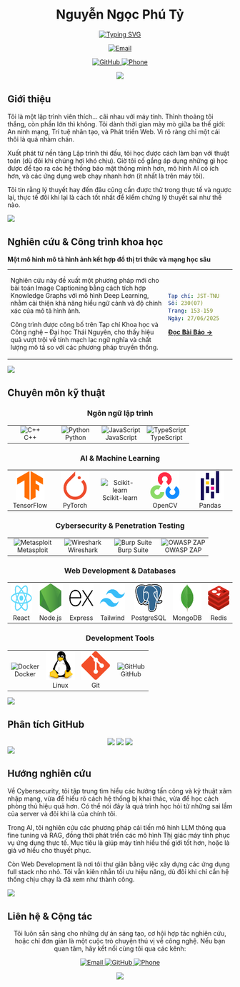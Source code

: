 <div align="center">

# Nguyễn Ngọc Phú Tỷ

[![Typing SVG](https://readme-typing-svg.herokuapp.com?font=Fira+Code&weight=600&size=28&duration=3000&pause=1000&color=2D9EF7&center=true&vCenter=true&width=600&lines=Competitive+Programmer;Cybersecurity+Researcher;AI+%26+Web+Developer)](https://git.io/typing-svg)

<p align="center">
  <a href="mailto:tynnp.dhsp@gmail.com">
    <img src="https://img.shields.io/badge/Email-tynnp.dhsp%40gmail.com-D14836?style=for-the-badge&logo=gmail&logoColor=white" alt="Email"/>
  </a>
</p>

<p align="center">
  <a href="https://github.com/tynnp">
    <img src="https://img.shields.io/badge/GitHub-%40tynnp-181717?style=for-the-badge&logo=github&logoColor=white" alt="GitHub"/>
  </a>
  <a href="tel:0364147912">
    <img src="https://img.shields.io/badge/Phone-0364147912-25D366?style=for-the-badge&logo=whatsapp&logoColor=white" alt="Phone"/>
  </a>
</p>

<img src="https://user-images.githubusercontent.com/73097560/115834477-dbab4500-a447-11eb-908a-139a6edaec5c.gif">

</div>

## Giới thiệu

Tôi là một lập trình viên thích… cãi nhau với máy tính. Thỉnh thoảng tôi thắng, còn phần lớn thì không. Tôi dành thời gian mày mò giữa ba thế giới: An ninh mạng, Trí tuệ nhân tạo, và Phát triển Web. Vì rõ ràng chỉ một cái thôi là quá nhàm chán.

Xuất phát từ nền tảng Lập trình thi đấu, tôi học được cách làm bạn với thuật toán (dù đôi khi chúng hơi khó chịu). Giờ tôi cố gắng áp dụng những gì học được để tạo ra các hệ thống bảo mật thông minh hơn, mô hình AI có ích hơn, và các ứng dụng web chạy nhanh hơn (ít nhất là trên máy tôi).

Tôi tin rằng lý thuyết hay đến đâu cũng cần được thử trong thực tế và ngược lại, thực tế đôi khi lại là cách tốt nhất để kiểm chứng lý thuyết sai như thế nào.

<img src="https://user-images.githubusercontent.com/73097560/115834477-dbab4500-a447-11eb-908a-139a6edaec5c.gif">

## Nghiên cứu & Công trình khoa học

**Một mô hình mô tả hình ảnh kết hợp đồ thị tri thức và mạng học sâu**

<table>
<tr>
<td width="70%">

Nghiên cứu này đề xuất một phương pháp mới cho bài toán Image Captioning bằng cách tích hợp Knowledge Graphs với mô hình Deep Learning, nhằm cải thiện khả năng hiểu ngữ cảnh và độ chính xác của mô tả hình ảnh.

Công trình được công bố trên Tạp chí Khoa học và Công nghệ – Đại học Thái Nguyên, cho thấy hiệu quả vượt trội về tính mạch lạc ngữ nghĩa và chất lượng mô tả so với các phương pháp truyền thống.

</td>
<td width="30%">

```yaml
Tạp chí: JST-TNU
Số: 230(07)
Trang: 153-159
Ngày: 27/06/2025
```

**[Đọc Bài Báo →](https://doi.org/10.34238/tnu-jst.12614)**

</td>
</tr>
</table>

<img src="https://user-images.githubusercontent.com/73097560/115834477-dbab4500-a447-11eb-908a-139a6edaec5c.gif">

## Chuyên môn kỹ thuật

<div align="center">

### Ngôn ngữ lập trình

<table>
<tr>
<td align="center" width="25%">
<img src="https://techstack-generator.vercel.app/cpp-icon.svg" alt="C++" width="65" height="65" />
<br>C++
</td>
<td align="center" width="25%">
<img src="https://techstack-generator.vercel.app/python-icon.svg" alt="Python" width="65" height="65" />
<br>Python
</td>
<td align="center" width="25%">
<img src="https://techstack-generator.vercel.app/js-icon.svg" alt="JavaScript" width="65" height="65" />
<br>JavaScript
</td>
<td align="center" width="25%">
<img src="https://techstack-generator.vercel.app/ts-icon.svg" alt="TypeScript" width="65" height="65" />
<br>TypeScript
</td>
</tr>
</table>

### AI & Machine Learning

<table>
<tr>
<td align="center" width="20%">
<img src="https://raw.githubusercontent.com/devicons/devicon/master/icons/tensorflow/tensorflow-original.svg" width="65" height="65" alt="TensorFlow"/>
<br>TensorFlow
</td>
<td align="center" width="20%">
<img src="https://raw.githubusercontent.com/devicons/devicon/master/icons/pytorch/pytorch-original.svg" width="65" height="65" alt="PyTorch"/>
<br>PyTorch
</td>
<td align="center" width="20%">
<img src="https://upload.wikimedia.org/wikipedia/commons/0/05/Scikit_learn_logo_small.svg" width="65" height="65" alt="Scikit-learn"/>
<br>Scikit-learn
</td>
<td align="center" width="20%">
<img src="https://raw.githubusercontent.com/devicons/devicon/master/icons/opencv/opencv-original.svg" width="65" height="65" alt="OpenCV"/>
<br>OpenCV
</td>
<td align="center" width="20%">
<img src="https://raw.githubusercontent.com/devicons/devicon/master/icons/pandas/pandas-original.svg" width="65" height="65" alt="Pandas"/>
<br>Pandas
</td>
</tr>
</table>

### Cybersecurity & Penetration Testing

<table>
<tr>
<td align="center" width="25%">
<img src="https://cdn.jsdelivr.net/gh/devicons/devicon/icons/docker/docker-original.svg" width="65" height="65" alt="Metasploit"/>
<br>Metasploit
</td>
<td align="center" width="25%">
<img src="https://www.wireshark.org/assets/icons/wireshark.png" width="65" height="65" alt="Wireshark"/>
<br>Wireshark
</td>
<td align="center" width="25%">
<img src="https://portswigger.net/burp/images/burp-suite-logo.svg" width="65" height="65" alt="Burp Suite"/>
<br>Burp Suite
</td>
<td align="center" width="25%">
<img src="https://www.zaproxy.org/img/zap256x256.png" width="65" height="65" alt="OWASP ZAP"/>
<br>OWASP ZAP
</td>
</tr>
</table>

### Web Development & Databases

<table>
<tr>
<td align="center" width="14.28%">
<img src="https://raw.githubusercontent.com/devicons/devicon/master/icons/react/react-original.svg" width="65" height="65" alt="React"/>
<br>React
</td>
<td align="center" width="14.28%">
<img src="https://raw.githubusercontent.com/devicons/devicon/master/icons/nodejs/nodejs-original.svg" width="65" height="65" alt="Node.js"/>
<br>Node.js
</td>
<td align="center" width="14.28%">
<img src="https://raw.githubusercontent.com/devicons/devicon/master/icons/express/express-original.svg" width="65" height="65" alt="Express"/>
<br>Express
</td>
<td align="center" width="14.28%">
<img src="https://raw.githubusercontent.com/devicons/devicon/master/icons/tailwindcss/tailwindcss-original.svg" width="65" height="65" alt="Tailwind"/>
<br>Tailwind
</td>
<td align="center" width="14.28%">
<img src="https://raw.githubusercontent.com/devicons/devicon/master/icons/postgresql/postgresql-original.svg" width="65" height="65" alt="PostgreSQL"/>
<br>PostgreSQL
</td>
<td align="center" width="14.28%">
<img src="https://raw.githubusercontent.com/devicons/devicon/master/icons/mongodb/mongodb-original.svg" width="65" height="65" alt="MongoDB"/>
<br>MongoDB
</td>
<td align="center" width="14.28%">
<img src="https://raw.githubusercontent.com/devicons/devicon/master/icons/redis/redis-original.svg" width="65" height="65" alt="Redis"/>
<br>Redis
</td>
</tr>
</table>

### Development Tools

<table>
<tr>
<td align="center" width="25%">
<img src="https://techstack-generator.vercel.app/docker-icon.svg" alt="Docker" width="65" height="65" />
<br>Docker
</td>
<td align="center" width="25%">
<img src="https://raw.githubusercontent.com/devicons/devicon/master/icons/linux/linux-original.svg" width="65" height="65" alt="Linux"/>
<br>Linux
</td>
<td align="center" width="25%">
<img src="https://raw.githubusercontent.com/devicons/devicon/master/icons/git/git-original.svg" width="65" height="65" alt="Git"/>
<br>Git
</td>
<td align="center" width="25%">
<img src="https://techstack-generator.vercel.app/github-icon.svg" alt="GitHub" width="65" height="65" />
<br>GitHub
</td>
</tr>
</table>

</div>

<img src="https://user-images.githubusercontent.com/73097560/115834477-dbab4500-a447-11eb-908a-139a6edaec5c.gif">

## Phân tích GitHub

<div align="center">
  
<img height="180em" src="https://github-readme-stats.vercel.app/api?username=tynnp&show_icons=true&theme=tokyonight&include_all_commits=true&count_private=true&hide_border=true"/>

<img height="180em" src="https://github-readme-stats.vercel.app/api/top-langs/?username=tynnp&layout=compact&langs_count=8&theme=tokyonight&count_private=true&hide_border=true&bg_color=0D1117&title_color=2D9EF7&text_color=C9D1D9"/>

<img src="https://github-readme-activity-graph.vercel.app/graph?username=tynnp&theme=tokyo-night"/>

</div>

<img src="https://user-images.githubusercontent.com/73097560/115834477-dbab4500-a447-11eb-908a-139a6edaec5c.gif">

## Hướng nghiên cứu

Về Cybersecurity, tôi tập trung tìm hiểu các hướng tấn công và kỹ thuật xâm nhập mạng, vừa để hiểu rõ cách hệ thống bị khai thác, vừa để học cách phòng thủ hiệu quả hơn. Có thể nói đây là quá trình học hỏi từ những sai lầm của server và đôi khi là của chính tôi.

Trong AI, tôi nghiên cứu các phương pháp cải tiến mô hình LLM thông qua fine tuning và RAG, đồng thời phát triển các mô hình Thị giác máy tính phục vụ ứng dụng thực tế. Mục tiêu là giúp máy tính hiểu thế giới tốt hơn, hoặc là giả vờ hiểu cho thuyết phục.

Còn Web Development là nơi tôi thư giãn bằng việc xây dựng các ứng dụng full stack nho nhỏ. Tôi vẫn kiên nhẫn tối ưu hiệu năng, dù đôi khi chỉ cần hệ thống chịu chạy là đã xem như thành công.

<img src="https://user-images.githubusercontent.com/73097560/115834477-dbab4500-a447-11eb-908a-139a6edaec5c.gif">

## Liên hệ & Cộng tác

<div align="center">

Tôi luôn sẵn sàng cho những dự án sáng tạo, cơ hội hợp tác nghiên cứu, hoặc chỉ đơn giản là một cuộc trò chuyện thú vị về công nghệ. Nếu bạn quan tâm, hãy kết nối cùng tôi qua các kênh:

<p align="center">
  <a href="mailto:tynnp.dhsp@gmail.com">
    <img src="https://img.shields.io/badge/Gmail-D14836?style=for-the-badge&logo=gmail&logoColor=white" alt="Email"/>
  </a>
  <a href="https://github.com/tynnp">
    <img src="https://img.shields.io/badge/GitHub-181717?style=for-the-badge&logo=github&logoColor=white" alt="GitHub"/>
  </a>
  <a href="tel:0364147912">
    <img src="https://img.shields.io/badge/Phone-25D366?style=for-the-badge&logo=whatsapp&logoColor=white" alt="Phone"/>
  </a>
</p>

<img src="https://capsule-render.vercel.app/api?type=waving&color=gradient&customColorList=6,11,20&height=120&section=footer"/>
</div>